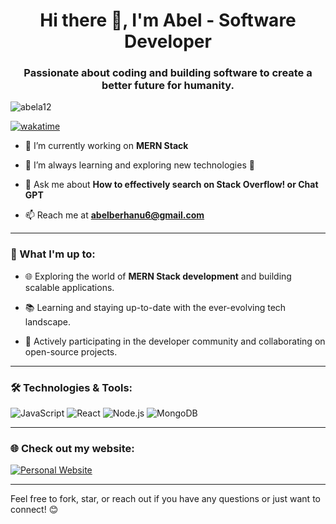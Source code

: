 <h1 align="center">Hi there 👋, I'm Abel - Software Developer</h1>

<h3 align="center">Passionate about coding and building software to create a better future for humanity.</h3>

<p align="left"> <img src="https://komarev.com/ghpvc/?username=abela12&label=Profile%20views&color=0e75b6&style=flat" alt="abela12" /> </p>

[![wakatime](https://wakatime.com/badge/user/34af7b01-c7bd-47a1-b409-c0cbf245d7cc.svg)](https://wakatime.com/@34af7b01-c7bd-47a1-b409-c0cbf245d7cc)

- 🔭 I’m currently working on **MERN Stack**

- 🌱 I’m always learning and exploring new technologies 🚀

- 💬 Ask me about **How to effectively search on Stack Overflow! or Chat GPT**

- 📫 Reach me at **abelberhanu6@gmail.com**

---

### 🚀 What I'm up to:

- 🌐 Exploring the world of **MERN Stack development** and building scalable applications.

- 📚 Learning and staying up-to-date with the ever-evolving tech landscape.

- 🤝 Actively participating in the developer community and collaborating on open-source projects.

---

### 🛠️ Technologies & Tools:

![JavaScript](https://img.shields.io/badge/JavaScript-ES6-yellow)
![React](https://img.shields.io/badge/React-JS-blue)
![Node.js](https://img.shields.io/badge/Node.js-Backend-green)
![MongoDB](https://img.shields.io/badge/MongoDB-Database-brightgreen)

---

### 🌐 Check out my website:

[![Personal Website](https://img.shields.io/badge/abel.pages.dev-Portfolio-orange)](https://abel.pages.dev/)

---

Feel free to fork, star, or reach out if you have any questions or just want to connect! 😊
